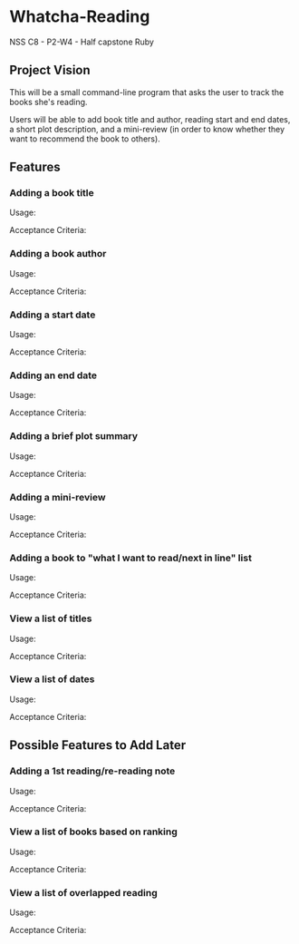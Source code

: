 # Whatcha-Reading
NSS C8 - P2-W4 - Half capstone Ruby

## Project Vision

This will be a small command-line program that asks the user to track the books she's reading.

Users will be able to add book title and author, reading start and end dates, a short plot description, and a mini-review (in order to know whether they want to recommend the book to others).

## Features

### Adding a book title
Usage:

Acceptance Criteria:

### Adding a book author

Usage:

Acceptance Criteria:


### Adding a start date

Usage:

Acceptance Criteria:


### Adding an end date

Usage:

Acceptance Criteria:


### Adding a brief plot summary

Usage:

Acceptance Criteria:


### Adding a mini-review

Usage:

Acceptance Criteria:


### Adding a book to "what I want to read/next in line" list

Usage:

Acceptance Criteria:


### View a list of titles

Usage:

Acceptance Criteria:


### View a list of dates

Usage:

Acceptance Criteria:



## Possible Features to Add Later

### Adding a 1st reading/re-reading note

Usage:

Acceptance Criteria:


### View a list of books based on ranking

Usage:

Acceptance Criteria:

### View a list of overlapped reading

Usage:

Acceptance Criteria:
